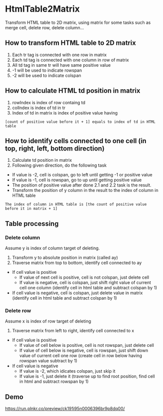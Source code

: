 # HtmlTable2Matrix
Transform HTML table to 2D matrix, using matrix for some tasks such as merge cell, delete row, delete column...

## How to transform HTML table to 2D matrix

1. Each tr tag is connected with one row in matrix
2. Each td tag is connected with one column in row of matrix
3. All td tag in same tr will have same positive value 
4. -1 will be used to indicate rowspan
5. -2 will be used to indicate colspan

## How to calculate HTML td position in matrix

1. rowIndex is index of row containg td
2. colIndex is index of td in tr
3. Index of td in matrix is index of positive value having

`[count of positive value before it + 1] equals to index of td in HTML table`

## How to identify cells connected to one cell (in top, right, left, bottom direction)

1. Calculate td position in matrix
2. Following given direction, do the following task
  * If value is -2, cell is colspan, go to left until getting -1 or positive value
  * If value is -1, cell is rowspan, go to up until getting positive value
  * The position of positive value after done 2.1 and 2.2 task is the result.
  * Transform the position of y column in the result to the index of column in HTML table

`The index of column in HTML table is [the count of positive value before it in matrix + 1]`

## Table processing

### Delete column

Assume y is index of column target of deleting.

1. Transform y to absolute position in matrix (called ay)
2. Traverse matrix from top to bottom, identify cell connected to ay
  * If cell value is positive
    * If value of next cell is positive, cell is not colspan, just delete cell
    * If value is negative, cell is colspan, just shift right value of current cell one column (identify cell in html table and subtract colspan by 1)
  * If cell value is negative, cell is colspan, just delete value in matrix (identify cell in html table and subtract colspan by 1)
  
### Delete row

Assume x is index of row target of deleting

1. Traverse matrix from left to right, identify cell connected to x
  * If cell value is positive
    * If value of cell below is positive, cell is not rowspan, just delete cell
    * If value of cell below is negative, cell is rowspan, just shift down value of current cell one row (create cell in row below having rowspan value subtract by 1)
  * If cell value is negative
    * If value is -2, which idicates colspan, just skip it
    * If value is -1, just delete it (traverse up to find root position, find cell in html and subtract rowspan by 1)

## Demo

https://run.plnkr.co/preview/ck191i95n0006396br9p8dq00/
